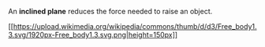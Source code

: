 An **inclined plane** reduces the force needed to raise an object.

[[https://upload.wikimedia.org/wikipedia/commons/thumb/d/d3/Free_body1.3.svg/1920px-Free_body1.3.svg.png|height=150px]]